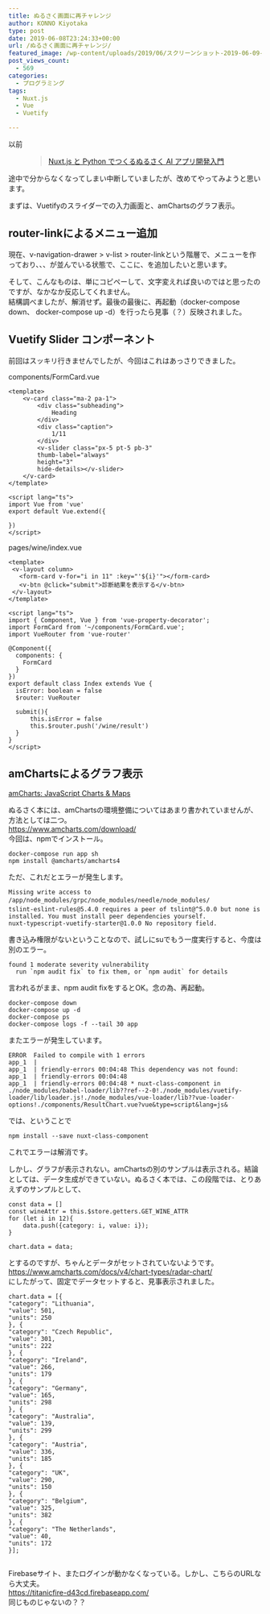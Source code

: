 ```yaml
---
title: ぬるさく画面に再チャレンジ
author: KONNO Kiyotaka
type: post
date: 2019-06-08T23:24:33+00:00
url: /ぬるさく画面に再チャレンジ/
featured_image: /wp-content/uploads/2019/06/スクリーンショット-2019-06-09-8.19.37.png
post_views_count:
  - 569
categories:
  - プログラミング
tags:
  - Nuxt.js
  - Vue
  - Vuetify

---
```

以前<figure class="wp-block-embed-wordpress wp-block-embed is-type-wp-embed is-provider-programmers-office">

<div class="wp-block-embed__wrapper">
  <blockquote class="wp-embedded-content" data-secret="EA76YX3LFH">
    <a href="https://www.programmers-office.ml/nuxt-js-%e3%81%a8-python-%e3%81%a6%e3%82%99%e3%81%a4%e3%81%8f%e3%82%8b%e3%81%ac%e3%82%8b%e3%81%95%e3%81%8f-ai-%e3%82%a2%e3%83%95%e3%82%9a%e3%83%aa%e9%96%8b%e7%99%ba%e5%85%a5%e9%96%80/">Nuxt.js と Python でつくるぬるさく AI アプリ開発入門</a>
  </blockquote>
</div></figure> 

途中で分からなくなってしまい中断していましたが、改めてやってみようと思います。

まずは、Vuetifyのスライダーでの入力画面と、amChartsのグラフ表示。

## router-linkによるメニュー追加

現在、v-navigation-drawer > v-list > router-linkという階層で、メニューを作っており、<router-link to=&#8221;/&#8221;>、<router-link to=&#8221;/book&#8221;>、<router-link to=&#8221;/todo&#8221;>が並んでいる状態で、ここに、<router-link to=&#8221;/wine&#8221;>を追加したいと思います。

そして、こんなものは、単にコピペーして、文字変えれば良いのではと思ったのですが、なかなか反応してくれません。  
結構調べましたが、解消せず。最後の最後に、再起動（docker-compose down、 docker-compose up -d）を行ったら見事（？）反映されました。

## Vuetify Slider コンポーネント

前回はスッキリ行きませんでしたが、今回はこれはあっさりできました。

components/FormCard.vue

<pre class="wp-block-code"><code>&lt;template>
    &lt;v-card class="ma-2 pa-1">
        &lt;div class="subheading">
            Heading
        &lt;/div>
        &lt;div class="caption">
            1/11
        &lt;/div>
        &lt;v-slider class="px-5 pt-5 pb-3"
        thumb-label="always"
        height="3"
        hide-details>&lt;/v-slider>
    &lt;/v-card>
&lt;/template>

&lt;script lang="ts">
import Vue from 'vue'
export default Vue.extend({
    
})
&lt;/script></code></pre>

pages/wine/index.vue

<pre class="wp-block-code"><code>&lt;template>
 &lt;v-layout column>
   &lt;form-card v-for="i in 11" :key="'${i}'">&lt;/form-card>
   &lt;v-btn @click="submit">診断結果を表示する&lt;/v-btn>
 &lt;/v-layout>
&lt;/template>

&lt;script lang="ts">
import { Component, Vue } from 'vue-property-decorator';
import FormCard from '~/components/FormCard.vue';
import VueRouter from 'vue-router'

@Component({
  components: {
    FormCard
  }
})
export default class Index extends Vue {
  isError: boolean = false
  $router: VueRouter

  submit(){
      this.isError = false
      this.$router.push('/wine/result')
  }
}
&lt;/script></code></pre>

## amChartsによるグラフ表示

<a rel="noreferrer noopener" aria-label="amCharts: JavaScript Charts & Maps (opens in a new tab)" href="https://www.amcharts.com/" target="_blank">amCharts: JavaScript Charts & Maps</a>

ぬるさく本には、amChartsの環境整備についてはあまり書かれていませんが、方法としては二つ。  
<a rel="noreferrer noopener" aria-label=" (opens in a new tab)" href="https://www.amcharts.com/download/" target="_blank">https://www.amcharts.com/download/</a>  
今回は、npmでインストール。

<pre class="wp-block-code"><code>docker-compose run app sh
npm install @amcharts/amcharts4</code></pre>

ただ、これだとエラーが発生します。

<pre class="wp-block-code"><code>Missing write access to /app/node_modules/grpc/node_modules/needle/node_modules/
tslint-eslint-rules@5.4.0 requires a peer of tslint@^5.0.0 but none is installed. You must install peer dependencies yourself.
nuxt-typescript-vuetify-starter@1.0.0 No repository field.</code></pre>

書き込み権限がないということなので、試しにsuでもう一度実行すると、今度は別のエラー。

<pre class="wp-block-code"><code>found 1 moderate severity vulnerability
  run `npm audit fix` to fix them, or `npm audit` for details</code></pre>

言われるがまま、npm audit fixをするとOK。念の為、再起動。

<pre class="wp-block-code"><code>docker-compose down
docker-compose up -d
docker-compose ps
docker-compose logs -f --tail 30 app</code></pre>

またエラーが発生しています。

<pre class="wp-block-code"><code>ERROR  Failed to compile with 1 errors
app_1  | 
app_1  | friendly-errors 00:04:48 This dependency was not found:
app_1  | friendly-errors 00:04:48 
app_1  | friendly-errors 00:04:48 * nuxt-class-component in ./node_modules/babel-loader/lib??ref--2-0!./node_modules/vuetify-loader/lib/loader.js!./node_modules/vue-loader/lib??vue-loader-options!./components/ResultChart.vue?vue&type=script&lang=js&</code></pre>

では、ということで

<pre class="wp-block-code"><code>npm install --save nuxt-class-component</code></pre>

これでエラーは解消です。

しかし、グラフが表示されない。amChartsの別のサンプルは表示される。結論としては、データ生成ができていない。ぬるさく本では、この段階では、とりあえずのサンプルとして、

<pre class="wp-block-code"><code>const data = []
const wineAttr = this.$store.getters.GET_WINE_ATTR
for (let i in 12){
    data.push({category: i, value: i});
}

chart.data = data;</code></pre>

とするのですが、ちゃんとデータがセットされていないようです。  
https://www.amcharts.com/docs/v4/chart-types/radar-chart/  
にしたがって、固定でデータセットすると、見事表示されました。

<pre class="wp-block-code"><code>chart.data = [{
"category": "Lithuania",
"value": 501,
"units": 250
}, {
"category": "Czech Republic",
"value": 301,
"units": 222
}, {
"category": "Ireland",
"value": 266,
"units": 179
}, {
"category": "Germany",
"value": 165,
"units": 298
}, {
"category": "Australia",
"value": 139,
"units": 299
}, {
"category": "Austria",
"value": 336,
"units": 185
}, {
"category": "UK",
"value": 290,
"units": 150
}, {
"category": "Belgium",
"value": 325,
"units": 382
}, {
"category": "The Netherlands",
"value": 40,
"units": 172
}];
</code></pre><figure class="wp-block-image">

<img src="https://i2.wp.com/www.programmers-office.ml/wp-content/uploads/2019/06/スクリーンショット-2019-06-09-8.19.37.png?ssl=1" alt="" class="wp-image-2975" srcset="https://i2.wp.com/www.programmers-office.ml/wp-content/uploads/2019/06/スクリーンショット-2019-06-09-8.19.37.png?w=400&ssl=1 400w, https://i2.wp.com/www.programmers-office.ml/wp-content/uploads/2019/06/スクリーンショット-2019-06-09-8.19.37.png?resize=300%2C125&ssl=1 300w" sizes="(max-width: 400px) 100vw, 400px" data-recalc-dims="1" /> </figure> 

Firebaseサイト、またログインが動かなくなっている。しかし、こちらのURLなら大丈夫。  
<a href="https://titanicfire-d43cd.firebaseapp.com/wine/result" target="_blank" rel="noreferrer noopener" aria-label=" (opens in a new tab)">https://titanicfire-d43cd.firebaseapp.com/</a>  
同じものじゃないの？？